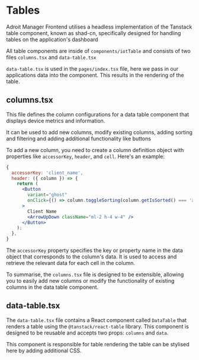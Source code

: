 # Tables

Adroit Manager Frontend utilises a headless implementation of the Tanstack table component, known as shad-cn, specifically designed for handling tables on the application's dashboard

All table components are inside of `components/iotTable` and consists of two files `columns.tsx` and `data-table.tsx`

`data-table.tsx` is used in the `pages/index.tsx` file, here we pass in our applications data into the component. This results in the rendering of the table.

## columns.tsx

This file defines the column configurations for a data table component that displays device metrics and information. 

It can be used to add new columns, modify existing columns, adding sorting and filtering and adding additional functionality like buttons

To add a new column, you need to create a column definition object with properties like `accessorKey`, `header`, and `cell`. Here's an example:

```jsx
{
  accessorKey: 'client_name',
  header: ({ column }) => {
    return (
      <Button
        variant="ghost"
        onClick={() => column.toggleSorting(column.getIsSorted() === 'asc')}
      >
        Client Name
        <ArrowUpDown className="ml-2 h-4 w-4" />
      </Button>
    );
  },
}
```

The `accessorKey` property specifies the key or property name in the data object that corresponds to the column's data. It is used to access and retrieve the relevant data for each cell in the column.


To summarise, the `columns.tsx` file is designed to be extensible, allowing you to easily add new columns or modify the functionality of existing columns in the data table component.

## data-table.tsx

The `data-table.tsx` file contains a React component called `DataTable` that renders a table using the `@tanstack/react-table` library. This component is designed to be reusable and accepts two props: `columns` and `data`.

This component is responsible for table rendering
the table can be stylised here by adding additional CSS.

